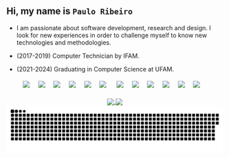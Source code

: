 
## Hi, my name is `Paulo Ribeiro`

- I am passionate about software development, research and design. I look for new experiences in order to challenge myself to know new technologies and methodologies.

- (2017-2019) Computer Technician by IFAM.

- (2021-2024) Graduating in Computer Science at UFAM.

####

<div align="center">
 <img src="https://cdn.jsdelivr.net/gh/devicons/devicon@latest/icons/javascript/javascript-original.svg" width="35px">&nbsp;&nbsp;&nbsp;&nbsp;
<img src="https://cdn.jsdelivr.net/gh/devicons/devicon@latest/icons/nodejs/nodejs-original.svg" width="35px">&nbsp;&nbsp;&nbsp;&nbsp;
<img src="https://cdn.jsdelivr.net/gh/devicons/devicon@latest/icons/react/react-original.svg" width="35px">&nbsp;&nbsp;&nbsp;&nbsp;
<img src="https://cdn.jsdelivr.net/gh/devicons/devicon@latest/icons/c/c-original.svg" width="35px">&nbsp;&nbsp;&nbsp;&nbsp;
<img src="https://cdn.jsdelivr.net/gh/devicons/devicon@latest/icons/python/python-original.svg" width="35px">&nbsp;&nbsp;&nbsp;&nbsp;
<img src="https://cdn.jsdelivr.net/gh/devicons/devicon@latest/icons/git/git-original.svg" width="35px">&nbsp;&nbsp;&nbsp;&nbsp;&nbsp;
<img src="https://cdn.jsdelivr.net/gh/devicons/devicon@latest/icons/kotlin/kotlin-original.svg" width="35px">&nbsp;&nbsp;&nbsp;&nbsp;
<img src="https://cdn.jsdelivr.net/gh/devicons/devicon@latest/icons/flutter/flutter-original.svg" width="35px">&nbsp;&nbsp;&nbsp;&nbsp;
<img src="https://cdn.jsdelivr.net/gh/devicons/devicon@latest/icons/vuejs/vuejs-original.svg" width="35px">&nbsp;&nbsp;&nbsp;&nbsp;
<img src="https://cdn.jsdelivr.net/gh/devicons/devicon@latest/icons/docker/docker-original.svg" width="35px">&nbsp;&nbsp;&nbsp;&nbsp;
<img src="https://cdn.jsdelivr.net/gh/devicons/devicon@latest/icons/java/java-original.svg" width="35px">&nbsp;&nbsp;&nbsp;&nbsp;
<img src="https://cdn.jsdelivr.net/gh/devicons/devicon@latest/icons/mysql/mysql-original.svg" width="35px">&nbsp;&nbsp;&nbsp;&nbsp;
</div>

####

<p align="center">
<a href="https://github.com/Pepyn0/github-readme-stats">
  <img width="auto" height=170 align="center" src="https://github-readme-stats.vercel.app/api?username=ribeiro-paulo&count_private=true&show_icons=true&theme=github_dark" />
</a>
<a href="https://github.com/Pepyn0/github-readme-stats">
  <img width="auto" height=170 align="center" src="https://github-readme-stats.vercel.app/api/top-langs/?username=ribeiro-paulo&theme=github_dark&layout=compact" />
</a>
  <img src="https://github.com/Pepyn0/Pepyn0/raw/output/github-contribution-grid-snake.svg" alt="snake"></center>
</p>



<!--
**ribeiro-paulo/ribeiro-paulo** is a ✨ _special_ ✨ repository because its `README.md` (this file) appears on your GitHub profile.

Here are some ideas to get you started:

- 🔭 I’m currently working on ...
- 🌱 I’m currently learning ...
- 👯 I’m looking to collaborate on ...
- 🤔 I’m looking for help with ...
- 💬 Ask me about ...
- 📫 How to reach me: ...
- 😄 Pronouns: ...
- ⚡ Fun fact: ...
-->
